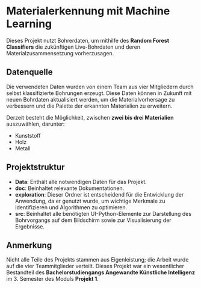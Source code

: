 # Materialerkennung mit Machine Learning

Dieses Projekt nutzt Bohrerdaten, um mithilfe des **Random Forest Classifiers** die zukünftigen Live-Bohrdaten und deren Materialzusammensetzung vorherzusagen.

## Datenquelle

Die verwendeten Daten wurden von einem Team aus vier Mitgliedern durch selbst klassifizierte Bohrungen erzeugt. Diese Daten können in Zukunft mit neuen Bohrdaten aktualisiert werden, um die Materialvorhersage zu verbessern und die Palette der erkannten Materialien zu erweitern.

Derzeit besteht die Möglichkeit, zwischen **zwei bis drei Materialien** auszuwählen, darunter:
- Kunststoff
- Holz
- Metall

## Projektstruktur

- **Data**: Enthält alle notwendigen Daten für das Projekt.
- **doc**: Beinhaltet relevante Dokumentationen.
- **exploration**: Dieser Ordner ist entscheidend für die Entwicklung der Anwendung, da er genutzt wurde, um wichtige Merkmale zu identifizieren und Algorithmen zu optimieren.
- **src**: Beinhaltet alle benötigten UI-Python-Elemente zur Darstellung des Bohrvorgangs auf dem Bildschirm sowie zur Visualisierung der Ergebnisse.

## Anmerkung

Nicht alle Teile des Projekts stammen aus Eigenleistung; die Arbeit wurde auf die vier Teammitglieder verteilt. Dieses Projekt war ein wesentlicher Bestandteil des **Bachelorstudiengangs Angewandte Künstliche Intelligenz** im 3. Semester des Moduls **Projekt 1**.
